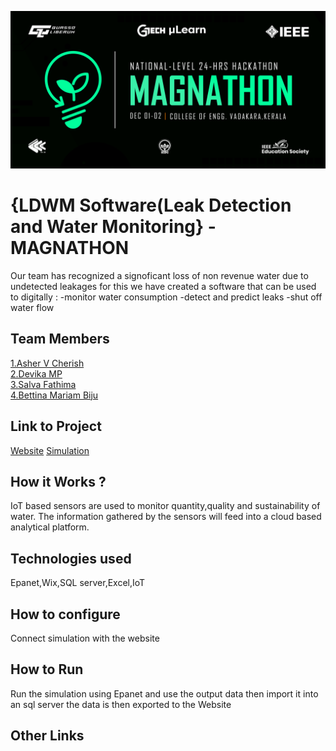 ![image](./assets/banner.png)


# {LDWM Software(Leak Detection and Water Monitoring} - MAGNATHON
Our team has recognized a signoficant loss of non revenue water due to undetected leakages for this we have created a software that can be used to digitally :
-monitor water consumption
-detect and predict leaks
-shut off water flow 

## Team Members
[1.Asher V Cherish](https://github.com/AsherVC)   
[2.Devika MP](https://github.com/Devika1027)   
[3.Salva Fathima](https://github.com/salvafathima28)   
[4.Bettina Mariam Biju](  https://github.com/coder101b) 

## Link to Project
[Website](https://bettinabiju55.wixsite.com/mysite)
[Simulation](https://drive.google.com/file/d/14107l3dq3BFbNyRHQleXO5RHkfY3Nnso/view?usp=sharing)

## How it Works ?
IoT based sensors are used to monitor quantity,quality and sustainability of water.
The information gathered by the sensors will feed into a cloud based analytical platform. 

## Technologies used
Epanet,Wix,SQL server,Excel,IoT

## How to configure
Connect simulation with the website

## How to Run
Run the simulation using Epanet and use the output data then import it
into an sql server the data is then exported to the Website

## Other Links
